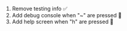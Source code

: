 1. Remove testing info							:white_check_mark:
2. Add debug console when "~" are pressed		:black_square_button:
3. Add help screen when "h" are pressed 		:black_square_button: